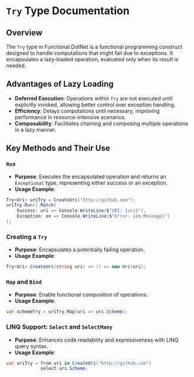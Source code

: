 # `Try` Type Documentation

## Overview

The `Try` type in Functional.DotNet is a functional programming construct designed to handle computations that might fail due to exceptions. It encapsulates a lazy-loaded operation, evaluated only when its result is needed.

## Advantages of Lazy Loading

- **Deferred Execution**: Operations within `Try` are not executed until explicitly invoked, allowing better control over exception handling.
- **Efficiency**: Delays computations until necessary, improving performance in resource-intensive scenarios.
- **Composability**: Facilitates chaining and composing multiple operations in a lazy manner.

## Key Methods and Their Use

### `Run`

- **Purpose**: Executes the encapsulated operation and returns an `Exceptional` type, representing either success or an exception.
- **Usage Example**:

```csharp
Try<Uri> uriTry = CreateUri("http://github.com");
uriTry.Run().Match(
    Success: uri => Console.WriteLine($"URI: {uri}"),
    Exception: ex => Console.WriteLine($"Error: {ex.Message}")
);

```

### Creating a `Try`

- **Purpose**: Encapsulates a potentially failing operation.
- **Usage Example**:

```csharp
Try<Uri> CreateUri(string uri) => () => new Uri(uri);

```

### `Map` and `Bind`

- **Purpose**: Enable functional composition of operations.
- **Usage Example**:

```csharp
var schemeTry = uriTry.Map(uri => uri.Scheme);

```

### LINQ Support: `Select` and `SelectMany`

- **Purpose**: Enhances code readability and expressiveness with LINQ query syntax.
- **Usage Example**:

```csharp
var uriTry = from uri in CreateUri("http://github.com")
             select uri.Scheme;

```
